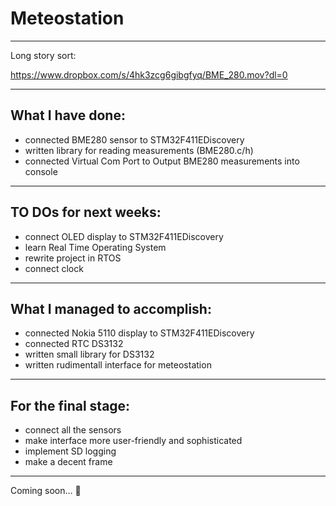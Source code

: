 # Meteostation

----------

Long story sort:

https://www.dropbox.com/s/4hk3zcg6gibgfyq/BME_280.mov?dl=0

----------
## What I have done:
- connected BME280 sensor to STM32F411EDiscovery
- written library for reading measurements (BME280.c/h)
- connected Virtual Com Port to Output BME280 measurements into console
----------


## TO DOs for next weeks:
- connect OLED display to STM32F411EDiscovery
- learn Real Time Operating System
- rewrite project in RTOS
- connect clock
----------


## What I managed to accomplish:
- connected Nokia 5110 display to STM32F411EDiscovery
- connected RTC DS3132
- written small library for DS3132
- written rudimentall interface for meteostation
----------

## For the final stage:
- connect all the sensors
- make interface more user-friendly and sophisticated
- implement SD logging
- make a decent frame
----------
Coming soon… 🙂 

